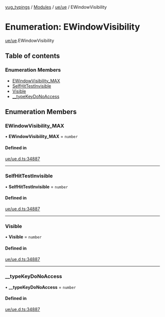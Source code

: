 [yug_typings](../README.md) / [Modules](../modules.md) / [ue/ue](../modules/ue_ue.md) / EWindowVisibility

# Enumeration: EWindowVisibility

[ue/ue](../modules/ue_ue.md).EWindowVisibility

## Table of contents

### Enumeration Members

- [EWindowVisibility\_MAX](ue_ue.EWindowVisibility.md#ewindowvisibility_max)
- [SelfHitTestInvisible](ue_ue.EWindowVisibility.md#selfhittestinvisible)
- [Visible](ue_ue.EWindowVisibility.md#visible)
- [\_\_typeKeyDoNoAccess](ue_ue.EWindowVisibility.md#__typekeydonoaccess)

## Enumeration Members

### EWindowVisibility\_MAX

• **EWindowVisibility\_MAX** = `number`

#### Defined in

[ue/ue.d.ts:34887](https://github.com/YugMetaverse/yug_typings/blob/25cad34/ue/ue.d.ts#L34887)

___

### SelfHitTestInvisible

• **SelfHitTestInvisible** = `number`

#### Defined in

[ue/ue.d.ts:34887](https://github.com/YugMetaverse/yug_typings/blob/25cad34/ue/ue.d.ts#L34887)

___

### Visible

• **Visible** = `number`

#### Defined in

[ue/ue.d.ts:34887](https://github.com/YugMetaverse/yug_typings/blob/25cad34/ue/ue.d.ts#L34887)

___

### \_\_typeKeyDoNoAccess

• **\_\_typeKeyDoNoAccess** = `number`

#### Defined in

[ue/ue.d.ts:34887](https://github.com/YugMetaverse/yug_typings/blob/25cad34/ue/ue.d.ts#L34887)

